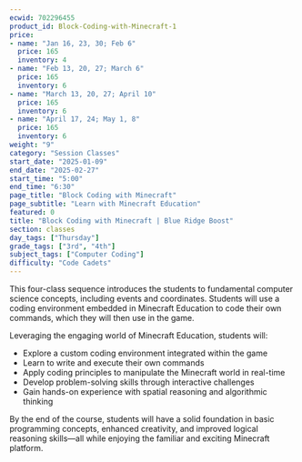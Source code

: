 ```yaml
---
ecwid: 702296455
product_id: Block-Coding-with-Minecraft-1
price:
- name: "Jan 16, 23, 30; Feb 6"
  price: 165
  inventory: 4
- name: "Feb 13, 20, 27; March 6"
  price: 165
  inventory: 6
- name: "March 13, 20, 27; April 10"
  price: 165
  inventory: 6
- name: "April 17, 24; May 1, 8"
  price: 165
  inventory: 6
weight: "9"
category: "Session Classes"
start_date: "2025-01-09"
end_date: "2025-02-27"
start_time: "5:00"
end_time: "6:30"
page_title: "Block Coding with Minecraft"
page_subtitle: "Learn with Minecraft Education"
featured: 0
title: "Block Coding with Minecraft | Blue Ridge Boost"
section: classes
day_tags: ["Thursday"]
grade_tags: ["3rd", "4th"]
subject_tags: ["Computer Coding"]
difficulty: "Code Cadets"
---
```

<p>This four-class sequence introduces the students to fundamental computer science concepts, including events and coordinates. Students will use a coding environment embedded in Minecraft Education to code their own commands, which they will then use in the game.</p><p>Leveraging the engaging world of Minecraft Education, students will:</p><ul>
        <li>Explore a custom coding environment integrated within the game</li>
        <li>Learn to write and execute their own commands</li>
        <li>Apply coding principles to manipulate the Minecraft world in real-time</li>
        <li>Develop problem-solving skills through interactive challenges</li>
        <li>Gain hands-on experience with spatial reasoning and algorithmic thinking</li>
    </ul><p>By the end of the course, students will have a solid foundation in basic programming concepts, enhanced creativity, and improved logical reasoning skills—all while enjoying the familiar and exciting Minecraft platform.</p>
